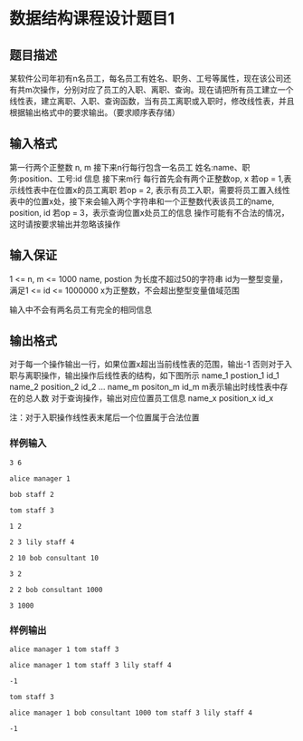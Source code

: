 # 数据结构课程设计题目1
## 题目描述
某软件公司年初有n名员工，每名员工有姓名、职务、工号等属性，现在该公司还有共m次操作，分别对应了员工的入职、离职、查询。现在请把所有员工建立一个线性表，建立离职、入职、查询函数，当有员工离职或入职时，修改线性表，并且根据输出格式中的要求输出。（要求顺序表存储）

## 输入格式
第一行两个正整数 n, m 接下来n行每行包含一名员工 姓名:name、职务:position、工号:id 信息 接下来m行 每行首先会有两个正整数op, x 若op = 1,表示线性表中在位置x的员工离职 若op = 2, 表示有员工入职，需要将员工置入线性表中的位置x处，接下来会输入两个字符串和一个正整数代表该员工的name, position, id 若op = 3，表示查询位置x处员工的信息 操作可能有不合法的情况，这时请按要求输出并忽略该操作

## 输入保证
1 <= n, m <= 1000 name, postion 为长度不超过50的字符串 id为一整型变量，满足1 <= id <= 1000000 x为正整数，不会超出整型变量值域范围

输入中不会有两名员工有完全的相同信息

## 输出格式
对于每一个操作输出一行，如果位置x超出当前线性表的范围，输出-1 否则对于入职与离职操作，输出操作后线性表的结构，如下图所示 name_1 postion_1 id_1 name_2 position_2 id_2 ... name_m positon_m id_m m表示输出时线性表中存在的总人数 对于查询操作，输出对应位置员工信息 name_x position_x id_x

注：对于入职操作线性表末尾后一个位置属于合法位置

### 样例输入
```
3 6

alice manager 1

bob staff 2

tom staff 3

1 2

2 3 lily staff 4

2 10 bob consultant 10

3 2

2 2 bob consultant 1000

3 1000
```

### 样例输出

```
alice manager 1 tom staff 3

alice manager 1 tom staff 3 lily staff 4

-1

tom staff 3

alice manager 1 bob consultant 1000 tom staff 3 lily staff 4

-1
```

